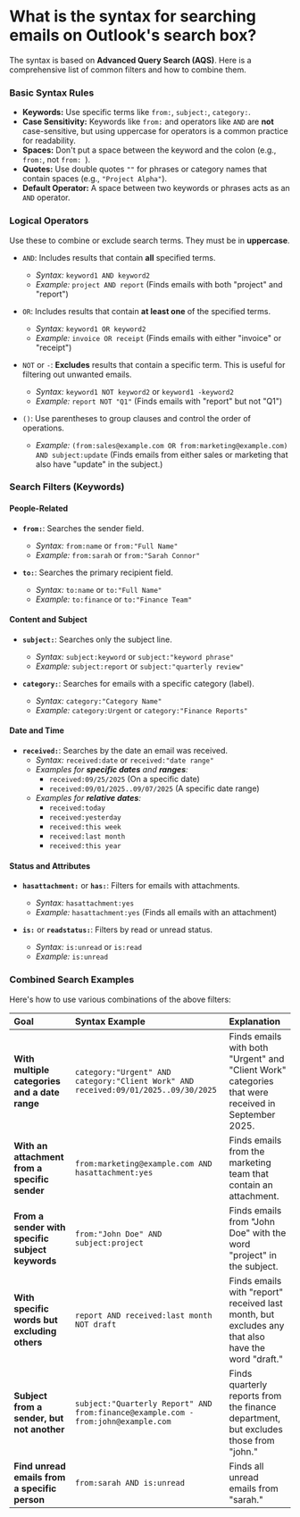 # What is the syntax for searching emails on Outlook's search box?

The syntax is based on **Advanced Query Search (AQS)**. Here is a comprehensive list of common filters and how to combine them.

### Basic Syntax Rules

* **Keywords:** Use specific terms like `from:`, `subject:`, `category:`.
* **Case Sensitivity:** Keywords like `from:` and operators like `AND` are **not** case-sensitive, but using uppercase for operators is a common practice for readability.
* **Spaces:** Don't put a space between the keyword and the colon (e.g., `from:`, not `from: `).
* **Quotes:** Use double quotes `""` for phrases or category names that contain spaces (e.g., `"Project Alpha"`).
* **Default Operator:** A space between two keywords or phrases acts as an `AND` operator.

### Logical Operators

Use these to combine or exclude search terms. They must be in **uppercase**.

* `AND`: Includes results that contain **all** specified terms.
    * *Syntax:* `keyword1 AND keyword2`
    * *Example:* `project AND report` (Finds emails with both "project" and "report")

* `OR`: Includes results that contain **at least one** of the specified terms.
    * *Syntax:* `keyword1 OR keyword2`
    * *Example:* `invoice OR receipt` (Finds emails with either "invoice" or "receipt")

* `NOT` or `-`: **Excludes** results that contain a specific term. This is useful for filtering out unwanted emails.
    * *Syntax:* `keyword1 NOT keyword2` or `keyword1 -keyword2`
    * *Example:* `report NOT "Q1"` (Finds emails with "report" but not "Q1")

* `()`: Use parentheses to group clauses and control the order of operations.
    * *Example:* `(from:sales@example.com OR from:marketing@example.com) AND subject:update` (Finds emails from either sales or marketing that also have "update" in the subject.)

### Search Filters (Keywords)

#### People-Related
* **`from:`**: Searches the sender field.
    * *Syntax:* `from:name` or `from:"Full Name"`
    * *Example:* `from:sarah` or `from:"Sarah Connor"`

* **`to:`**: Searches the primary recipient field.
    * *Syntax:* `to:name` or `to:"Full Name"`
    * *Example:* `to:finance` or `to:"Finance Team"`

#### Content and Subject
* **`subject:`**: Searches only the subject line.
    * *Syntax:* `subject:keyword` or `subject:"keyword phrase"`
    * *Example:* `subject:report` or `subject:"quarterly review"`

* **`category:`**: Searches for emails with a specific category (label).
    * *Syntax:* `category:"Category Name"`
    * *Example:* `category:Urgent` or `category:"Finance Reports"`

#### Date and Time
* **`received:`**: Searches by the date an email was received.
    * *Syntax:* `received:date` or `received:"date range"`
    * *Examples for **specific dates** and **ranges**:*
        * `received:09/25/2025` (On a specific date)
        * `received:09/01/2025..09/07/2025` (A specific date range)
    * *Examples for **relative dates**:*
        * `received:today`
        * `received:yesterday`
        * `received:this week`
        * `received:last month`
        * `received:this year`

#### Status and Attributes
* **`hasattachment:`** or **`has:`**: Filters for emails with attachments.
    * *Syntax:* `hasattachment:yes`
    * *Example:* `hasattachment:yes` (Finds all emails with an attachment)

* **`is:`** or **`readstatus:`**: Filters by read or unread status.
    * *Syntax:* `is:unread` or `is:read`
    * *Example:* `is:unread`

### Combined Search Examples

Here's how to use various combinations of the above filters:

| Goal | Syntax Example | Explanation |
| :--- | :--- | :--- |
| **With multiple categories and a date range**| `category:"Urgent" AND category:"Client Work" AND received:09/01/2025..09/30/2025` | Finds emails with both "Urgent" and "Client Work" categories that were received in September 2025. |
| **With an attachment from a specific sender** | `from:marketing@example.com AND hasattachment:yes` | Finds emails from the marketing team that contain an attachment. |
| **From a sender with specific subject keywords** | `from:"John Doe" AND subject:project` | Finds emails from "John Doe" with the word "project" in the subject. |
| **With specific words but excluding others** | `report AND received:last month NOT draft` | Finds emails with "report" received last month, but excludes any that also have the word "draft." |
| **Subject from a sender, but not another**| `subject:"Quarterly Report" AND from:finance@example.com -from:john@example.com` | Finds quarterly reports from the finance department, but excludes those from "john." |
| **Find unread emails from a specific person** | `from:sarah AND is:unread` | Finds all unread emails from "sarah." |
